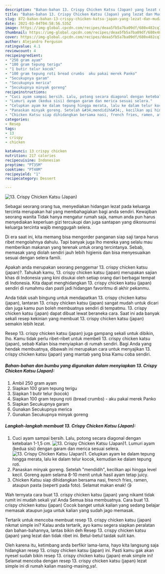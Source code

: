 ```yaml
---
description: "Bahan-bahan 13. Crispy Chicken Katsu (Japan) yang lezat dan Mudah Dibuat"
title: "Bahan-bahan 13. Crispy Chicken Katsu (Japan) yang lezat dan Mudah Dibuat"
slug: 872-bahan-bahan-13-crispy-chicken-katsu-japan-yang-lezat-dan-mudah-dibuat
date: 2021-03-04T04:58:56.535Z
image: https://img-global.cpcdn.com/recipes/deaa5fb5a7ba09df/680x482cq70/13-crispy-chicken-katsu-japan-foto-resep-utama.jpg
thumbnail: https://img-global.cpcdn.com/recipes/deaa5fb5a7ba09df/680x482cq70/13-crispy-chicken-katsu-japan-foto-resep-utama.jpg
cover: https://img-global.cpcdn.com/recipes/deaa5fb5a7ba09df/680x482cq70/13-crispy-chicken-katsu-japan-foto-resep-utama.jpg
author: Alejandro Ferguson
ratingvalue: 4.1
reviewcount: 4
recipeingredient:
- "250 gram ayam"
- "100 gram tepung terigu"
- "1 butir telur kocok"
- "100 gram tepung roti bread crumbs  aku pakai merek Panko"
- "Secukupnya garam"
- "Secukupnya merica"
- "Secukupnya minyak goreng"
recipeinstructions:
- "Cuci ayam sampai bersih. Lalu, potong secara diagonal dengan ketebalan 1-1,5 cm."
- "Lumuri ayam (kedua sisi) dengan garam dan merica sesuai selera."
- "Celupkan ayam ke dalam tepung hingga merata, lalu ke dalam telur kocok, kemudian ke dalam tepung roti."
- "Panaskan minyak goreng. Setelah &#34;mendidih&#34;, kecilkan api hingga level kecil. Goreng ayam selama 8-10 menit untuk hasil ayam tetap juicy."
- "Chicken Katsu siap dihidangkan bersama nasi, french fries, ramen, ataupun pasta (seperti pada foto). Selamat makan enak! 😘"
categories:
- Resep
tags:
- 13
- crispy
- chicken

katakunci: 13 crispy chicken 
nutrition: 217 calories
recipecuisine: Indonesian
preptime: "PT35M"
cooktime: "PT40M"
recipeyield: "1"
recipecategory: Dessert

---
```



![13. Crispy Chicken Katsu (Japan)](https://img-global.cpcdn.com/recipes/deaa5fb5a7ba09df/680x482cq70/13-crispy-chicken-katsu-japan-foto-resep-utama.jpg)

Sebagai seorang orang tua, menyediakan hidangan lezat pada keluarga tercinta merupakan hal yang membahagiakan bagi anda sendiri. Kewajiban seorang  wanita Tidak hanya mengatur rumah saja, namun anda pun harus menyediakan keperluan gizi tercukupi dan juga santapan yang dikonsumsi keluarga tercinta wajib menggugah selera.

Di era  saat ini, kita memang bisa mengorder panganan siap saji tanpa harus ribet mengolahnya dahulu. Tapi banyak juga lho mereka yang selalu mau memberikan makanan yang terenak untuk orang tercintanya. Sebab, memasak yang diolah sendiri jauh lebih higienis dan bisa menyesuaikan sesuai dengan selera famili. 



Apakah anda merupakan seorang penggemar 13. crispy chicken katsu (japan)?. Tahukah kamu, 13. crispy chicken katsu (japan) merupakan sajian khas di Indonesia yang kini disukai oleh setiap orang dari berbagai tempat di Indonesia. Kita dapat menghidangkan 13. crispy chicken katsu (japan) sendiri di rumahmu dan pasti jadi hidangan favoritmu di akhir pekanmu.

Anda tidak usah bingung untuk mendapatkan 13. crispy chicken katsu (japan), lantaran 13. crispy chicken katsu (japan) sangat mudah untuk dicari dan juga kamu pun boleh membuatnya sendiri di tempatmu. 13. crispy chicken katsu (japan) dapat dibuat lewat beraneka cara. Saat ini ada banyak sekali resep kekinian yang membuat 13. crispy chicken katsu (japan) semakin lebih lezat.

Resep 13. crispy chicken katsu (japan) juga gampang sekali untuk dibikin, lho. Kamu tidak perlu ribet-ribet untuk membeli 13. crispy chicken katsu (japan), sebab Kalian bisa menyiapkan di rumah sendiri. Bagi Anda yang hendak membuatnya, dibawah ini merupakan cara untuk menyajikan 13. crispy chicken katsu (japan) yang mantab yang bisa Kamu coba sendiri.

<!--inarticleads1-->

##### Bahan-bahan dan bumbu yang digunakan dalam menyiapkan 13. Crispy Chicken Katsu (Japan):

1. Ambil 250 gram ayam
1. Siapkan 100 gram tepung terigu
1. Siapkan 1 butir telur (kocok)
1. Siapkan 100 gram tepung roti (bread crumbs) - aku pakai merek Panko
1. Siapkan Secukupnya garam
1. Gunakan Secukupnya merica
1. Gunakan Secukupnya minyak goreng




<!--inarticleads2-->

##### Langkah-langkah membuat 13. Crispy Chicken Katsu (Japan):

1. Cuci ayam sampai bersih. Lalu, potong secara diagonal dengan ketebalan 1-1,5 cm.
<img src="https://img-global.cpcdn.com/steps/9d14ccbf5178a04e/160x128cq70/13-crispy-chicken-katsu-japan-langkah-memasak-1-foto.jpg" alt="13. Crispy Chicken Katsu (Japan)">1. Lumuri ayam (kedua sisi) dengan garam dan merica sesuai selera.
<img src="https://img-global.cpcdn.com/steps/60c75567dede76f2/160x128cq70/13-crispy-chicken-katsu-japan-langkah-memasak-2-foto.jpg" alt="13. Crispy Chicken Katsu (Japan)">1. Celupkan ayam ke dalam tepung hingga merata, lalu ke dalam telur kocok, kemudian ke dalam tepung roti.
1. Panaskan minyak goreng. Setelah &#34;mendidih&#34;, kecilkan api hingga level kecil. Goreng ayam selama 8-10 menit untuk hasil ayam tetap juicy.
1. Chicken Katsu siap dihidangkan bersama nasi, french fries, ramen, ataupun pasta (seperti pada foto). Selamat makan enak! 😘




Wah ternyata cara buat 13. crispy chicken katsu (japan) yang nikamt tidak rumit ini mudah sekali ya! Anda Semua bisa membuatnya. Cara buat 13. crispy chicken katsu (japan) Cocok banget untuk kalian yang sedang belajar memasak ataupun juga untuk kalian yang sudah jago memasak.

Tertarik untuk mencoba membuat resep 13. crispy chicken katsu (japan) nikmat simple ini? Kalau anda tertarik, ayo kamu segera siapkan peralatan dan bahan-bahannya, lantas bikin deh Resep 13. crispy chicken katsu (japan) yang lezat dan tidak ribet ini. Betul-betul taidak sulit kan. 

Oleh karena itu, ketimbang anda berfikir lama-lama, hayo kita langsung saja hidangkan resep 13. crispy chicken katsu (japan) ini. Pasti kamu gak akan nyesel sudah bikin resep 13. crispy chicken katsu (japan) enak simple ini! Selamat mencoba dengan resep 13. crispy chicken katsu (japan) lezat simple ini di rumah kalian masing-masing,ya!.

